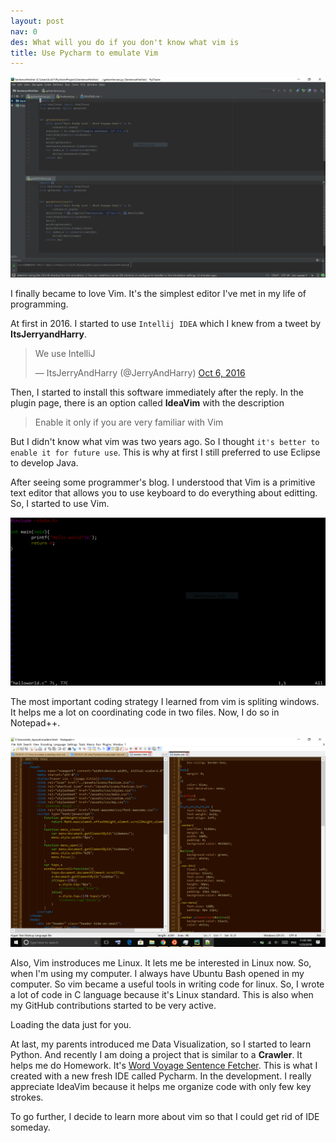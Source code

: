 ```yaml
---
layout: post
nav: 0
des: What will you do if you don't know what vim is
title: Use Pycharm to emulate Vim
---
```


![pycharm](/assets/images/pycharm.png)

I finally became to love Vim. It's the simplest editor I've met in my life of programming.

At first in 2016. I started to use `Intellij IDEA` which I knew from a tweet by **ItsJerryandHarry**.

<blockquote class="twitter-tweet" data-conversation="none" data-lang="en-us"><p lang="nl" dir="ltr">We use IntelliJ</p>&mdash; ItsJerryAndHarry (@JerryAndHarry) <a href="https://twitter.com/JerryAndHarry/status/784149304260853760?ref_src=twsrc%5Etfw">Oct 6, 2016</a></blockquote>
<script async src="https://platform.twitter.com/widgets.js" charset="utf-8"></script>

Then, I started to install this software immediately after the reply. In the plugin page, there is an option called **IdeaVim** with the description

> Enable it only if you are very familiar with Vim

But I didn't know what vim was two years ago. So I thought `it's better to enable it for future use`. This is why at first I still preferred to use Eclipse to develop Java.

After seeing some programmer's blog. I understood that Vim is a primitive text editor that allows you to use keyboard to do everything about editting. So, I started to use Vim.

![vim](/assets/images/vim.png "I am editing the code of TravorLZH/autotools-helloworld")

The most important coding strategy I learned from vim is spliting windows. It helps me a lot on coordinating code in two files. Now, I do so in Notepad++.

![splitwin](/assets/images/splitwin.png "I am editing the layout of my personal blog")

Also, Vim instroduces me Linux. It lets me be interested in Linux now. So, when I'm using my computer. I always have Ubuntu Bash opened in my computer. So vim became a useful tools in writing code for linux. So, I wrote a lot of code in C language because it's Linux standard. This is also when my GitHub contributions started to be very active.

<!-- Prepare a container for your calendar. -->
<script
  src="https://cdn.rawgit.com/IonicaBizau/github-calendar/gh-pages/dist/github-calendar.min.js"
>
</script>
<!-- Optionally, include the theme (if you don't want to struggle to write the CSS) -->
<link
  rel="stylesheet"
  href="https://cdn.rawgit.com/IonicaBizau/github-calendar/gh-pages/dist/github-calendar.css"
/>
<!-- Prepare a container for your calendar. -->
<div class="calendar-frame">
	<div class="calendar">
		<!-- Loading stuff -->
		Loading the data just for you.
	</div>
</div>
<script>
    new GitHubCalendar(".calendar", "TravorLZH");
</script>

At last, my parents introduced me Data Visualization, so I started to learn Python. And recently I am doing a project that is similar to a **Crawler**. It helps me do Homework. It's [Word Voyage Sentence Fetcher](https://github.com/TravorLZH/WordVoyageSampleSentence). This is what I created with a new fresh IDE called Pycharm. In the development. I really appreciate IdeaVim because it helps me organize code with only few key strokes.

To go further, I decide to learn more about vim so that I could get rid of IDE someday.

